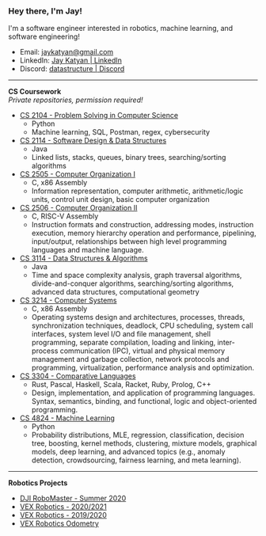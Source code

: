 ### Hey there, I'm Jay!
I'm a software engineer interested in robotics, machine learning, and software engineering!

- Email: jaykatyan@gmail.com
- LinkedIn: [Jay Katyan | LinkedIn](https://www.linkedin.com/in/jkatyan/)
- Discord: [datastructure | Discord](https://discordapp.com/users/297524766770987018)

---

**CS Coursework**  
*Private repositories, permission required!*

- [CS 2104 - Problem Solving in Computer Science](https://github.com/Jkatyan/CS-2104)
  - Python
  - Machine learning, SQL, Postman, regex, cybersecurity
- [CS 2114 - Software Design & Data Structures](https://github.com/Jkatyan/CS-2114)
  - Java
  - Linked lists, stacks, queues, binary trees, searching/sorting algorithms
- [CS 2505 - Computer Organization I](https://github.com/Jkatyan/CS-2505)
  - C, x86 Assembly
  - Information representation, computer arithmetic, arithmetic/logic units, control unit design, basic computer organization
- [CS 2506 - Computer Organization II](https://github.com/Jkatyan/CS-2506)
  - C, RISC-V Assembly
  - Instruction formats and construction, addressing modes, instruction execution, memory hierarchy operation and performance, pipelining, input/output, relationships between high level programming languages and machine language.
- [CS 3114 - Data Structures & Algorithms](https://github.com/Jkatyan/CS-3114)
  - Java
  - Time and space complexity analysis, graph traversal algorithms, divide-and-conquer algorithms, searching/sorting algorithms, advanced data structures, computational geometry
- [CS 3214 - Computer Systems](https://github.com/Jkatyan/CS-3214)
  - C, x86 Assembly
  - Operating systems design and architectures, processes, threads, synchronization techniques, deadlock, CPU scheduling, system call interfaces, system level I/O and file management, shell programming, separate compilation, loading and linking, inter-process communication (IPC), virtual and physical memory management and garbage collection, network protocols and programming, virtualization, performance analysis and optimization.
- [CS 3304 - Comparative Languages](https://github.com/Jkatyan/CS-3304)  
  - Rust, Pascal, Haskell, Scala, Racket, Ruby, Prolog, C++ 
  - Design, implementation, and application of programming languages. Syntax, semantics, binding, and functional, logic and object-oriented programming. 
- [CS 4824 - Machine Learning](https://github.com/Jkatyan/CS-4824)
  - Python
  - Probability distributions, MLE, regression, classification, decision tree, boosting, kernel methods, clustering, mixture models, graphical models, deep learning, and advanced topics (e.g., anomaly detection, crowdsourcing, fairness learning, and meta learning).

---

**Robotics Projects**

- [DJI RoboMaster - Summer 2020](https://github.com/Jkatyan/DJI-Robomaster-2020)
- [VEX Robotics - 2020/2021](https://github.com/Jkatyan/2602H-2020-2021)
- [VEX Robotics - 2019/2020](https://github.com/Jkatyan/2602H-2019-2020)
- [VEX Robotics Odometry](https://github.com/Jkatyan/Odometry)

